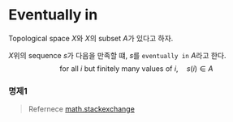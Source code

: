 # Eventually in
Topological space $X$와 $X$의 subset $A$가 있다고 하자.

$X$위의 sequence $s$가 다음을 만족할 떄, $s$를 `eventually in` $A$라고 한다.
$$ \text{for all } i \text{ but finitely many values of } i, \quad s(i) \in A$$

### 명제1

> Refernece
> [math.stackexchange](https://math.stackexchange.com/questions/1876224/x-first-countable-a-subseteq-x-x-in-x-then-x-in-textint-a-leftrig)